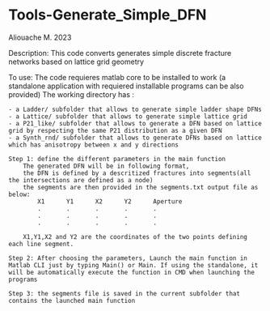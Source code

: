 # Tools-Generate_Simple_DFN

Aliouache M. 2023

Description:
	This code converts generates simple discrete fracture networks based on lattice grid geometry 

To use:
	The code requieres matlab core to be installed to work (a standalone application with requiered installable programs can be also provided)
	The working directory has :	
	
	- a Ladder/ subfolder that allows to generate simple ladder shape DFNs
	- a Lattice/ subfolder that allows to generate simple lattice grid
	- a P21_like/ subfolder that allows to generate a DFN based on lattice grid by respecting the same P21 distribution as a given DFN
	- a Synth_rnd/ subfolder that allows to generate DFNs based on lattice which has anisotropy between x and y directions
	
	Step 1: define the different parameters in the main function
        The generated DFN will be in following format,
		the DFN is defined by a descritized fractures into segments(all the intersections are defined as a node)
		the segments are then provided in the segments.txt output file as below:
			X1		Y1		X2		Y2		Aperture
			.		.		.		.		.
			.		.		.		.		.
			.		.		.		.		.
		
		X1,Y1,X2 and Y2 are the coordinates of the two points defining each line segment.
		
	Step 2: After choosing the parameters, Launch the main function in Matlab CLI just by typing Main() or Main. If using the standalone, it will be automatically execute the function in CMD when launching the programs
	
	Step 3: the segments file is saved in the current subfolder that contains the launched main function
